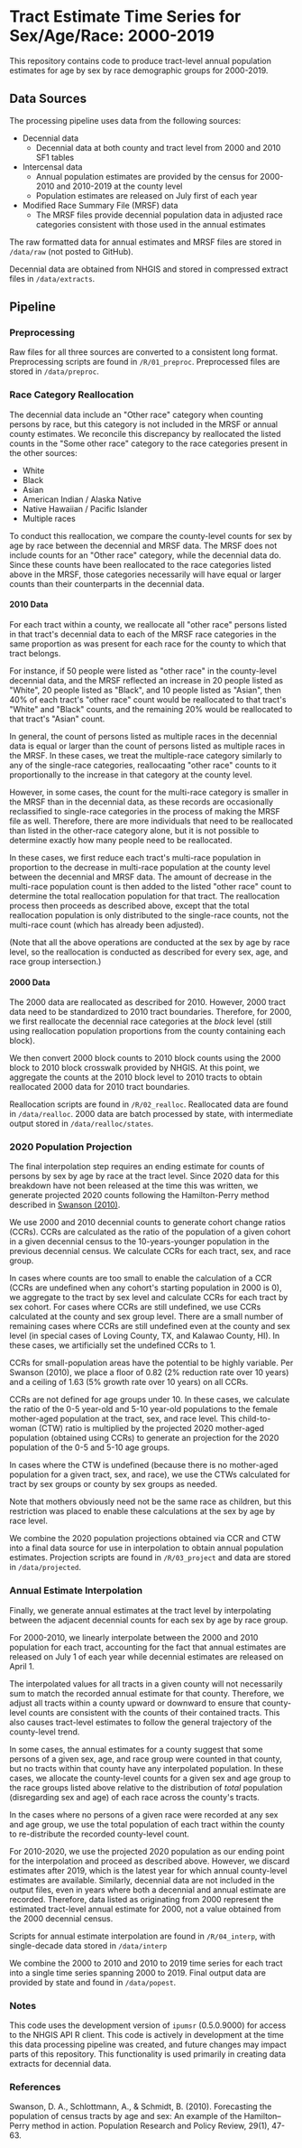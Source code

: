
# Tract Estimate Time Series for Sex/Age/Race: 2000-2019

This repository contains code to produce tract-level annual population estimates for age by sex by race demographic groups for 2000-2019.

## Data Sources

The processing pipeline uses data from the following sources:

* Decennial data
  * Decennial data at both county and tract level from 2000 and 2010 SF1 tables
* Intercensal data
  * Annual population estimates are provided by the census for 2000-2010 and 2010-2019 at the county level
  * Population estimates are released on July first of each year
* Modified Race Summary File (MRSF) data
  * The MRSF files provide decennial population data in adjusted race categories consistent with those used in the annual estimates
  
The raw formatted data for annual estimates and MRSF files are stored in `/data/raw` (not posted to GitHub).

Decennial data are obtained from NHGIS and stored in compressed extract files in `/data/extracts`.

## Pipeline

### Preprocessing

Raw files for all three sources are converted to a consistent long format. Preprocessing scripts are found in `/R/01_preproc`. Preprocessed files are stored in `/data/preproc`.

### Race Category Reallocation

The decennial data include an "Other race" category when counting persons by race, but this category is not included in the MRSF or annual county estimates. We reconcile this discrepancy by reallocated the listed counts in the "Some other race" category to the race categories present in the other sources:

* White
* Black
* Asian
* American Indian / Alaska Native
* Native Hawaiian / Pacific Islander
* Multiple races

To conduct this reallocation, we compare the county-level counts for sex by age by race between the decennial and MRSF data. The MRSF does not include counts for an "Other race" category, while the decennial data do. Since these counts have been reallocated to the race categories listed above in the MRSF, those categories necessarily will have equal or larger counts than their counterparts in the decennial data.

#### 2010 Data

For each tract within a county, we reallocate all "other race" persons listed in that tract's decennial data to each of the MRSF race categories in the same proportion as was present for each race for the county to which that tract belongs.

For instance, if 50 people were listed as "other race" in the county-level decennial data, and the MRSF reflected an increase in 20 people listed as "White", 20 people listed as "Black", and 10 people listed as "Asian", then 40% of each tract's "other race" count would be reallocated to that tract's "White" and "Black" counts, and the remaining 20% would be reallocated to that tract's "Asian" count.

In general, the count of persons listed as multiple races in the decennial data is equal or larger than the count of persons listed as multiple races in the MRSF. In these cases, we treat the multiple-race category similarly to any of the single-race categories, reallocaating "other race" counts to it proportionally to the increase in that category at the county level.

However, in some cases, the count for the multi-race category is smaller in the MRSF than in the decennial data, as these records are occasionally reclassified to single-race categories in the process of making the MRSF file as well. Therefore, there are more individuals that need to be reallocated than listed in the other-race category alone, but it is not possible to determine exactly how many people need to be reallocated.

In these cases, we first reduce each tract's multi-race population in proportion to the decrease in multi-race population at the county level between the decennial and MRSF data. The amount of decrease in the multi-race population count is then added to the listed "other race" count to determine the total reallocation population for that tract. The reallocation process then proceeds as described above, except that the total reallocation population is only distributed to the single-race counts, not the multi-race count (which has already been adjusted).

(Note that all the above operations are conducted at the sex by age by race level, so the reallocation is conducted as described for every sex, age, and race group intersection.)

#### 2000 Data

The 2000 data are reallocated as described for 2010. However, 2000 tract data need to be standardized to 2010 tract boundaries. Therefore, for 2000, we first reallocate the decennial race categories at the _block_ level (still using reallocation population proportions from the county containing each block).

We then convert 2000 block counts to 2010 block counts using the 2000 block to 2010 block crosswalk provided by NHGIS. At this point, we aggregate the counts at the 2010 block level to 2010 tracts to obtain reallocated 2000 data for 2010 tract boundaries.

Reallocation scripts are found in `/R/02_realloc`. Reallocated data are found in `/data/realloc`. 2000 data are batch processed by state, with intermediate output stored in `/data/realloc/states`.

### 2020 Population Projection

The final interpolation step requires an ending estimate for counts of persons by sex by age by race at the tract level. Since 2020 data for this breakdown have not been released at the time this was written, we generate projected 2020 counts following the Hamilton-Perry method described in [Swanson (2010)](https://link.springer.com/article/10.1007/s11113-009-9144-7).

We use 2000 and 2010 decennial counts to generate cohort change ratios (CCRs). CCRs are calculated as the ratio of the population of a given cohort in a given decennial census to the 10-years-younger population in the previous decennial census. We calculate CCRs for each tract, sex, and race group. 

In cases where counts are too small to enable the calculation of a CCR (CCRs are undefined when any cohort's starting population in 2000 is 0), we aggregate to the tract by sex level and calculate CCRs for each tract by sex cohort. For cases where CCRs are still undefined, we use CCRs calculated at the county and sex group level. There are a small number of remaining cases where CCRs are still undefined even at the county and sex level (in special cases of Loving County, TX, and Kalawao County, HI). In these cases, we artificially set the undefined CCRs to 1.

CCRs for small-population areas have the potential to be highly variable. Per Swanson (2010), we place a floor of 0.82 (2% reduction rate over 10 years) and a ceiling of 1.63 (5% growth rate over 10 years) on all CCRs.

CCRs are not defined for age groups under 10. In these cases, we calculate the ratio of the 0-5 year-old and 5-10 year-old populations to the female mother-aged population at the tract, sex, and race level. This child-to-woman (CTW) ratio is multiplied by the projected 2020 mother-aged population (obtained using CCRs) to generate an projection for the 2020 population of the 0-5 and 5-10 age groups. 

In cases where the CTW is undefined (because there is no mother-aged population for a given tract, sex, and race), we use the CTWs calculated for tract by sex groups or county by sex groups as needed. 

Note that mothers obviously need not be the same race as children, but this restriction was placed to enable these calculations at the sex by age by race level.

We combine the 2020 population projections obtained via CCR and CTW into a final data source for use in interpolation to obtain annual population estimates. Projection scripts are found in `/R/03_project` and data are stored in `/data/projected`.

### Annual Estimate Interpolation

Finally, we generate annual estimates at the tract level by interpolating between the adjacent decennial counts for each sex by age by race group.

For 2000-2010, we linearly interpolate between the 2000 and 2010 population for each tract, accounting for the fact that annual estimates are released on July 1 of each year while decennial estimates are released on April 1.

The interpolated values for all tracts in a given county will not necessarily sum to match the recorded annual estimate for that county. Therefore, we adjust all tracts within a county upward or downward to ensure that county-level counts are consistent with the counts of their contained tracts. This also causes tract-level estimates to follow the general trajectory of the county-level trend.

In some cases, the annual estimates for a county suggest that some persons of a given sex, age, and race group were counted in that county, but no tracts within that county have any interpolated population. In these cases, we allocate the county-level counts for a given sex and age group to the race groups listed above relative to the distribution of _total_ population (disregarding sex and age) of each race across the county's tracts.

In the cases where no persons of a given race were recorded at any sex and age group, we use the total population of each tract within the county to re-distribute the recorded county-level count.

For 2010-2020, we use the projected 2020 population as our ending point for the interpolation and proceed as described above. However, we discard estimates after 2019, which is the latest year for which annual county-level estimates are available. Similarly, decennial data are not included in the output files, even in years where both a decennial and annual estimate are recorded. Therefore, data listed as originating from 2000 represent the estimated tract-level annual estimate for 2000, not a value obtained from the 2000 decennial census.

Scripts for annual estimate interpolation are found in `/R/04_interp`, with single-decade data stored in `/data/interp`

We combine the 2000 to 2010 and 2010 to 2019 time series for each tract into a single time series spanning 2000 to 2019. Final output data are provided by state and found in `/data/popest`.

### Notes

This code uses the development version of `ipumsr` (0.5.0.9000) for access to the NHGIS API R client. This code is actively in development at the time this data processing pipeline was created, and future changes may impact parts of this repository. This functionality is used primarily in creating data extracts for decennial data.

### References

Swanson, D. A., Schlottmann, A., & Schmidt, B. (2010). Forecasting the population of census tracts by age and sex: An example of the Hamilton–Perry method in action. Population Research and Policy Review, 29(1), 47-63.
